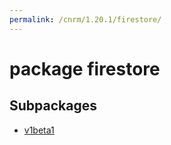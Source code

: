```yaml
---
permalink: /cnrm/1.20.1/firestore/
---
```


# package firestore



## Subpackages

* [v1beta1](firestore-v1beta1.md)